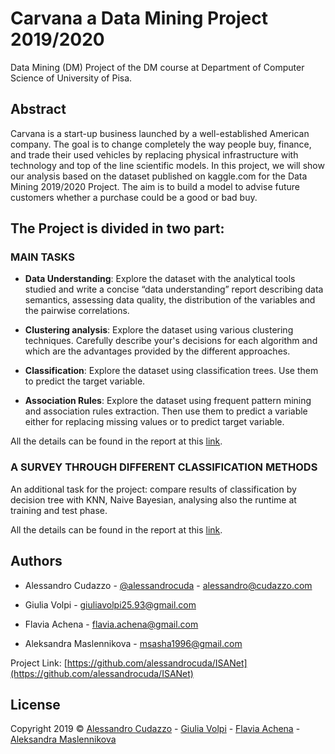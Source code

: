 # Carvana a Data Mining Project 2019/2020
Data Mining (DM) Project of the DM course at Department of Computer Science of University of Pisa.

## Abstract
Carvana is a start-up business launched by a well-established American company. The goal is to change completely the way people buy, finance, and trade their used vehicles by replacing physical infrastructure with technology and top of the line scientific models. In this project, we will show our analysis based on the dataset published on kaggle.com for the Data Mining 2019/2020 Project. The aim is to build a model to advise future customers whether a purchase could be a good or bad buy.

## The Project is divided in two part:

### MAIN TASKS

 - **Data Understanding**: Explore the dataset with the analytical tools studied and write a concise “data understanding” report describing data semantics, assessing data quality, the distribution of the variables and the pairwise correlations.

 - **Clustering analysis**: Explore the dataset using various clustering techniques. Carefully describe your's decisions for each algorithm and which are the advantages provided by the different approaches. 

 - **Classification**: Explore the dataset using classification trees. Use them to predict the target variable. 

 - **Association Rules**: Explore the dataset using frequent pattern mining and association rules extraction. Then use them to predict a variable either for replacing missing values or to predict target variable. 

 All the details can be found in the report at this [link](https://github.com/alessandrocuda/carvana/blob/master/report/DM_PRJ_6_CFU_19_20.pdf).

### A SURVEY THROUGH DIFFERENT CLASSIFICATION METHODS
An additional task for the project: compare results of classification by decision tree with KNN, Naive Bayesian, analysing also the runtime at training and test phase.

 All the details can be found in the report at this [link](https://github.com/alessandrocuda/carvana/blob/master/report/DM_PRJ_9CFU_19_20.pdf).

 <!-- CONTACT -->
## Authors

 - Alessandro Cudazzo - [@alessandrocuda](https://twitter.com/alessandrocuda) - alessandro@cudazzo.com

 - Giulia Volpi - giuliavolpi25.93@gmail.com

 - Flavia Achena - flavia.achena@gmail.com

 - Aleksandra Maslennikova - msasha1996@gmail.com

Project Link: [https://github.com/alessandrocuda/ISANet](https://github.com/alessandrocuda/ISANet)


<!-- LICENSE -->
## License
Copyright 2019 ©  <a href="https://alessandrocudazzo.it" target="_blank">Alessandro Cudazzo</a> - <a href="mailto:giuliavolpi25.93@gmail.com">Giulia Volpi</a> - <a href="mailto:flavia.achena@gmail.com">Flavia Achena</a> - <a href="mailto:msasha1996@gmail.com">Aleksandra Maslennikova</a>
